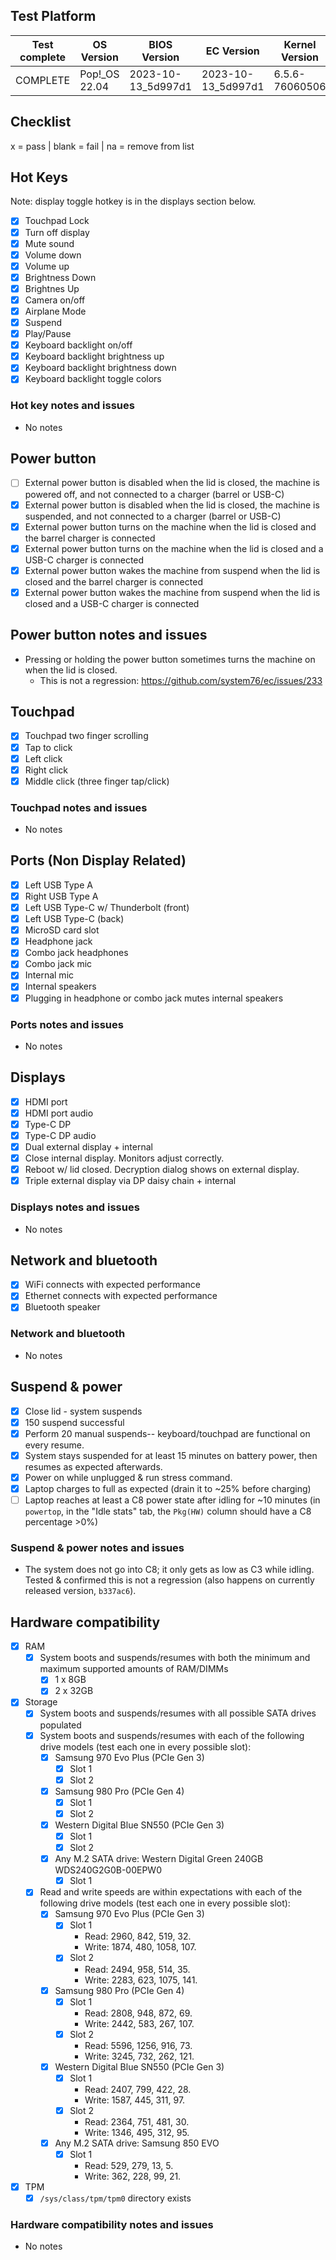 ## Test Platform

| Test complete | OS Version     | BIOS Version       | EC Version         | Kernel Version |
| ------------- | -------------- | ------------------ | ------------------ | -------------- |
| COMPLETE      | Pop!\_OS 22.04 | 2023-10-13_5d997d1 | 2023-10-13_5d997d1 | 6.5.6-76060506 |

## Checklist
x = pass | blank = fail | na = remove from list

## Hot Keys

Note: display toggle hotkey is in the displays section below.

- [X] Touchpad Lock
- [X] Turn off display
- [X] Mute sound
- [X] Volume down
- [X] Volume up
- [X] Brightness Down
- [X] Brightnes Up
- [X] Camera on/off
- [X] Airplane Mode
- [X] Suspend
- [X] Play/Pause
- [X] Keyboard backlight on/off
- [X] Keyboard backlight brightness up
- [X] Keyboard backlight brightness down
- [X] Keyboard backlight toggle colors

### Hot key notes and issues

- No notes

## Power button

- [ ] External power button is disabled when the lid is closed, the machine is powered off, and not connected to a charger (barrel or USB-C)
- [X] External power button is disabled when the lid is closed, the machine is suspended, and not connected to a charger (barrel or USB-C)
- [X] External power button turns on the machine when the lid is closed and the barrel charger is connected
- [X] External power button turns on the machine when the lid is closed and a USB-C charger is connected
- [X] External power button wakes the machine from suspend when the lid is closed and the barrel charger is connected
- [X] External power button wakes the machine from suspend when the lid is closed and a USB-C charger is connected

## Power button notes and issues

- Pressing or holding the power button sometimes turns the machine on when the lid is closed.
    - This is not a regression: https://github.com/system76/ec/issues/233 

## Touchpad

- [X] Touchpad two finger scrolling 
- [X] Tap to click
- [X] Left click
- [X] Right click
- [X] Middle click (three finger tap/click)

### Touchpad notes and issues

- No notes

## Ports (Non Display Related)

- [X] Left USB Type A
- [X] Right USB Type A
- [X] Left USB Type-C w/ Thunderbolt (front)
- [X] Left USB Type-C (back)
- [X] MicroSD card slot
- [X] Headphone jack
- [X] Combo jack headphones
- [X] Combo jack mic
- [X] Internal mic
- [X] Internal speakers
- [X] Plugging in headphone or combo jack mutes internal speakers

### Ports notes and issues

- No notes

## Displays

- [X] HDMI port
- [X] HDMI port audio
- [X] Type-C DP
- [X] Type-C DP audio
- [X] Dual external display + internal
- [X] Close internal display. Monitors adjust correctly.
- [X] Reboot w/ lid closed. Decryption dialog shows on external display.
- [X] Triple external display via DP daisy chain + internal

### Displays notes and issues

- No notes

## Network and bluetooth

- [X] WiFi connects with expected performance
- [X] Ethernet connects with expected performance
- [X] Bluetooth speaker

### Network and bluetooth

- No notes

## Suspend & power

- [X] Close lid - system suspends
- [X] 150 suspend successful
- [X] Perform 20 manual suspends-- keyboard/touchpad are functional on every resume.
- [X] System stays suspended for at least 15 minutes on battery power, then resumes as expected afterwards.
- [X] Power on while unplugged & run stress command.
- [X] Laptop charges to full as expected (drain it to ~25% before charging)
- [ ] Laptop reaches at least a C8 power state after idling for ~10 minutes (in `powertop`, in the "Idle stats" tab, the `Pkg(HW)` column should have a C8 percentage >0%)

### Suspend & power notes and issues

- The system does not go into C8; it only gets as low as C3 while idling. Tested & confirmed this is not a regression (also happens on currently released version, `b337ac6`).

## Hardware compatibility

- [X] RAM
    - [X] System boots and suspends/resumes with both the minimum and maximum supported amounts of RAM/DIMMs
        - [X] 1 x 8GB
        - [X] 2 x 32GB
- [X] Storage
    - [X] System boots and suspends/resumes with all possible SATA drives populated
    - [X] System boots and suspends/resumes with each of the following drive models (test each one in every possible slot):
        - [X] Samsung 970 Evo Plus (PCIe Gen 3)
            - [X] Slot 1
            - [X] Slot 2
        - [X] Samsung 980 Pro (PCIe Gen 4)
            - [X] Slot 1
            - [X] Slot 2
        - [X] Western Digital Blue SN550 (PCIe Gen 3)
            - [X] Slot 1
            - [X] Slot 2
        - [X] Any M.2 SATA drive: Western Digital Green 240GB WDS240G2G0B-00EPW0
            - [X] Slot 1
    - [X] Read and write speeds are within expectations with each of the following drive models (test each one in every possible slot):
        - [X] Samsung 970 Evo Plus (PCIe Gen 3)
            - [X] Slot 1
                - Read: 2960, 842, 519, 32.
                - Write: 1874, 480, 1058, 107.
            - [X] Slot 2
                - Read: 2494, 958, 514, 35.
                - Write: 2283, 623, 1075, 141.
        - [X] Samsung 980 Pro (PCIe Gen 4)
            - [X] Slot 1
                - Read: 2808, 948, 872, 69.
                - Write: 2442, 583, 267, 107.
            - [X] Slot 2
                - Read: 5596, 1256, 916, 73.
                - Write: 3245, 732, 262, 121.
        - [X] Western Digital Blue SN550 (PCIe Gen 3)
            - [X] Slot 1
                - Read: 2407, 799, 422, 28.
                - Write: 1587, 445, 311, 97.
            - [X] Slot 2
                - Read: 2364, 751, 481, 30.
                - Write: 1346, 495, 312, 95.
        - [X] Any M.2 SATA drive: Samsung 850 EVO
            - [X] Slot 1
                - Read: 529, 279, 13, 5.
                - Write: 362, 228, 99, 21.
- [X] TPM
    - [X] `/sys/class/tpm/tpm0` directory exists

### Hardware compatibility notes and issues

- No notes
